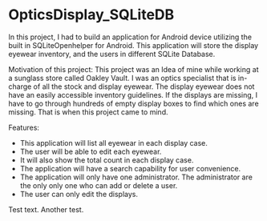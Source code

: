 # OpticsDisplay_SQLiteDB

In this project, I had to build an application for Android device utilizing the built in SQLiteOpenhelper for Android. This application will store the display eyewear inventory, and the users in different SQLite Database.

Motivation of this project:
This project was an Idea of mine while working at a sunglass store called Oakley Vault. I was an optics specialist that is in-charge of all the stock and display eyewear. The display eyewear does not have an easily accessible inventory guidelines. If the displays are missing, I have to go through hundreds of empty display boxes to find which ones are missing. That is when this project came to mind.

Features:
- This application will list all eyewear in each display case.
- The user will be able to edit each eyewear.
- It will also show the total count in each display case.
- The application will have a search capability for user convenience.
- The application will only have one administrator. The administrator are the only only one who can add or delete a user.
- The user can only edit the displays.


Test text.
Another test.